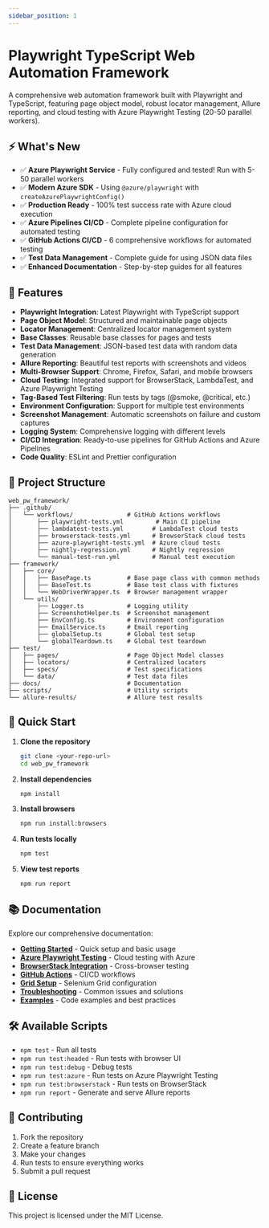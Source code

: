 ```yaml
---
sidebar_position: 1
---
```


# Playwright TypeScript Web Automation Framework

A comprehensive web automation framework built with Playwright and TypeScript, featuring page object model, robust locator management, Allure reporting, and cloud testing with Azure Playwright Testing (20-50 parallel workers).

## ⚡ What's New

- ✅ **Azure Playwright Service** - Fully configured and tested! Run with 5-50 parallel workers
- ✅ **Modern Azure SDK** - Using `@azure/playwright` with `createAzurePlaywrightConfig()`
- ✅ **Production Ready** - 100% test success rate with Azure cloud execution
- ✅ **Azure Pipelines CI/CD** - Complete pipeline configuration for automated testing
- ✅ **GitHub Actions CI/CD** - 6 comprehensive workflows for automated testing
- ✅ **Test Data Management** - Complete guide for using JSON data files
- ✅ **Enhanced Documentation** - Step-by-step guides for all features

## 🚀 Features

- **Playwright Integration**: Latest Playwright with TypeScript support
- **Page Object Model**: Structured and maintainable page objects
- **Locator Management**: Centralized locator management system
- **Base Classes**: Reusable base classes for pages and tests
- **Test Data Management**: JSON-based test data with random data generation
- **Allure Reporting**: Beautiful test reports with screenshots and videos
- **Multi-Browser Support**: Chrome, Firefox, Safari, and mobile browsers
- **Cloud Testing**: Integrated support for BrowserStack, LambdaTest, and Azure Playwright Testing
- **Tag-Based Test Filtering**: Run tests by tags (@smoke, @critical, etc.)
- **Environment Configuration**: Support for multiple test environments
- **Screenshot Management**: Automatic screenshots on failure and custom captures
- **Logging System**: Comprehensive logging with different levels
- **CI/CD Integration**: Ready-to-use pipelines for GitHub Actions and Azure Pipelines
- **Code Quality**: ESLint and Prettier configuration

## 📁 Project Structure

```
web_pw_framework/
├── .github/
│   └── workflows/               # GitHub Actions workflows
│       ├── playwright-tests.yml         # Main CI pipeline
│       ├── lambdatest-tests.yml        # LambdaTest cloud tests
│       ├── browserstack-tests.yml      # BrowserStack cloud tests
│       ├── azure-playwright-tests.yml  # Azure cloud tests
│       ├── nightly-regression.yml      # Nightly regression
│       └── manual-test-run.yml         # Manual test execution
├── framework/
│   ├── core/
│   │   ├── BasePage.ts          # Base page class with common methods
│   │   ├── BaseTest.ts          # Base test class with fixtures
│   │   └── WebDriverWrapper.ts  # Browser management wrapper
│   └── utils/
│       ├── Logger.ts            # Logging utility
│       ├── ScreenshotHelper.ts  # Screenshot management
│       ├── EnvConfig.ts         # Environment configuration
│       ├── EmailService.ts      # Email reporting
│       ├── globalSetup.ts       # Global test setup
│       └── globalTeardown.ts    # Global test teardown
├── test/
│   ├── pages/                   # Page Object Model classes
│   ├── locators/                # Centralized locators
│   ├── specs/                   # Test specifications
│   └── data/                    # Test data files
├── docs/                        # Documentation
├── scripts/                     # Utility scripts
└── allure-results/              # Allure test results
```

## 🚀 Quick Start

1. **Clone the repository**
   ```bash
   git clone <your-repo-url>
   cd web_pw_framework
   ```

2. **Install dependencies**
   ```bash
   npm install
   ```

3. **Install browsers**
   ```bash
   npm run install:browsers
   ```

4. **Run tests locally**
   ```bash
   npm test
   ```

5. **View test reports**
   ```bash
   npm run report
   ```

## 📚 Documentation

Explore our comprehensive documentation:

- **[Getting Started](./getting-started/)** - Quick setup and basic usage
- **[Azure Playwright Testing](./azure/)** - Cloud testing with Azure
- **[BrowserStack Integration](./browserstack/)** - Cross-browser testing
- **[GitHub Actions](./github-actions/)** - CI/CD workflows
- **[Grid Setup](./grid/)** - Selenium Grid configuration
- **[Troubleshooting](./troubleshooting/)** - Common issues and solutions
- **[Examples](./examples/)** - Code examples and best practices

## 🛠️ Available Scripts

- `npm test` - Run all tests
- `npm run test:headed` - Run tests with browser UI
- `npm run test:debug` - Debug tests
- `npm run test:azure` - Run tests on Azure Playwright Testing
- `npm run test:browserstack` - Run tests on BrowserStack
- `npm run report` - Generate and serve Allure reports

## 🤝 Contributing

1. Fork the repository
2. Create a feature branch
3. Make your changes
4. Run tests to ensure everything works
5. Submit a pull request

## 📄 License

This project is licensed under the MIT License.